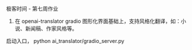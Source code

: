 极客时间 - 第七周作业
1. 在 openai-translator gradio 图形化界面基础上，支持风格化翻译，如：小说、新闻稿、作家风格等。

启动入口，
python ai_translator/gradio_server.py 

